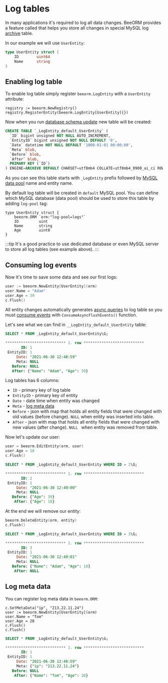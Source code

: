 # Log tables

In many applications it's required to log all data changes.
BeeORM provides a feature called that helps you store
all changes in special MySQL log [archive](https://dev.mysql.com/doc/refman/8.0/en/archive-storage-engine.html) table. 

In our example we will use `UserEntity`:

```go
type UserEntity struct {
    ID        uint64
    Name      string
}
```

## Enabling log table

To enable log table simply register `beeorm.LogEntity` with a `UserEntity` attribute:

```go{2}
registry := beeorm.NewRegistry()
registry.RegisterEntity(beeorm.LogEntity[UserEntity]{})
```
Now when you run [database schema update](/guide/schema_update.html#updating-database-schema)
new table will be created:

```sql
CREATE TABLE `_LogEntity_default_UserEntity` (
  `ID` bigint unsigned NOT NULL AUTO_INCREMENT,
  `EntityID` bigint unsigned NOT NULL DEFAULT '0',
  `Date` datetime NOT NULL DEFAULT '1000-01-01 00:00:00',
  `Meta` blob,
  `Before` blob,
  `After` blob,
  PRIMARY KEY (`ID`)
) ENGINE=ARCHIVE DEFAULT CHARSET=utf8mb4 COLLATE=utf8mb4_0900_ai_ci ROW_FORMAT=COMPRESSED KEY_BLOCK_SIZE=8;
```

As you can see this table starts with `_LogEntity` prefix followed 
by [MySQL data pool](/guide/validated_registry.html#getting-mysql-pools) name and
entity name.

By default log table will be created in `default` MySQL pool. 
You can define which MySQL database (data pool) should be used to store this table by adding `log-pool` tag:

```go{2}
type UserEntity struct {
    beeorm.ORM `orm:"log-pool=logs"`
    ID         uint
    Name       string
    Age        uint8
}
```

:::tip
It's a good practice to use dedicated database or even MySQL
server to store all log tables (see example above).
:::

## Consuming log events

Now it's time to save some data and see our first logs:

```go
user := beeorm.NewEntity[UserEntity](orm)
user.Name = "Adam"
user.Age = 39
c.Flush()
```

All entity changes automatically generates [async queries](/guide/async_flush.html) to log table so
you must [consume events](/guide/async_flush.html#consuming-async-queries) with `ConsumeAsyncFlushEvents()` function.


Let's see what we can find in `__LogEntity_default_UserEntity` table:

```sql
SELECT * FROM _LogEntity_default_UserEntity\G;

*************************** 1. row ***************************
       ID: 1
 EntityID: 1
     Date: "2021-06-30 12:48:59"
     Meta: NULL
   Before: NULL
   After: {"Name": "Adam", "Age": 39}
```

Log tables has 6 columns:
 * `ID` - primary key of log table
 * `EntityID` - primary key of entity
 * `Date` - date time when entity was changed
 * `Meta` - [log meta data](/guide/log_tables.html#log-meta-data)
 * `Before` - json with map that holds all entity fields that were changed with old values 
   (before change). `NULL` when entity was inserted into table.
 * `After` - json with map that holds all entity fields that were changed with new values
   (after change). `NULL ` when entity was removed from table.
   
Now let's update our user:

```go
user = beeorm.EditEntity(orm, user)
user.Age = 18
c.Flush()
```

```sql
SELECT * FROM _LogEntity_default_UserEntity WHERE ID = 2\G;

*************************** 1. row ***************************
       ID: 2
 EntityID: 1
     Date: "2021-06-30 12:49:00"
     Meta: NULL
   Before: {"Age": 39}
    After: {"Age": 18}
```

At the end we will remove our entity:

```go
beeorm.DeleteEntity(orm, entity)
c.Flush()
```

```sql
SELECT * FROM _LogEntity_default_UserEntity WHERE ID = 3\G;

*************************** 1. row ***************************
       ID: 3
 EntityID: 1
     Date: "2021-06-30 12:49:01"
     Meta: NULL
   Before: {"Name": "Adam", "Age": 18}
    After: NULL
```

## Log meta data

You can  register log meta data in `beeorm.ORM`:

```go{1}
c.SetMetaData("ip", "213.22.11.24")
user := beeorm.NewEntity[UserEntity](orm)
user.Name = "Tom"
user.Age = 20
c.Flush()
c.Flush()
```

```sql
SELECT * FROM _LogEntity_default_UserEntity\G;

*************************** 1. row ***************************
       ID: 1
 EntityID: 1
     Date: "2021-06-30 12:48:59"
     Meta: {"ip": "213.22.11.24"}
   Before: NULL
    After: {"Name": "Tom", "Age": 20}
```